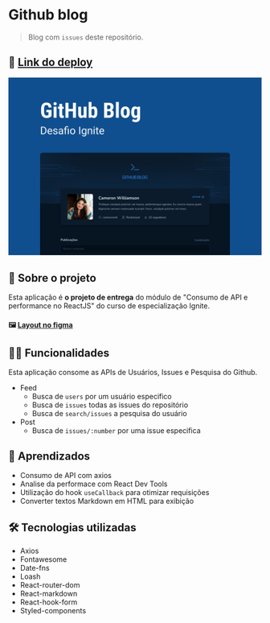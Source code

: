 # Github blog

> Blog com `issues` deste repositório.

## 📲 [Link do deploy](https://github-blog-sandy.vercel.app/)

![Capa Github blog](./public/capa.png)

## 📑 Sobre o projeto

Esta aplicação é **o projeto de entrega** do módulo de "Consumo de API e performance no ReactJS" do curso de especialização Ignite.

#### 🖼 [Layout no figma](<https://www.figma.com/file/ZEE0OaGwSHMs9j9EH3Us5y/GitHub-Blog-(Community)?node-id=2%3A1550>)

## ✍🏻 Funcionalidades

Esta aplicação consome as APIs de Usuários, Issues e Pesquisa do Github.

- Feed
  - Busca de `users` por um usuário especifico
  - Busca de `issues` todas as issues do repositório
  - Busca de `search/issues` a pesquisa do usuário
- Post
  - Busca de `issues/:number` por uma issue especifica

## 🧠 Aprendizados

- Consumo de API com axios
- Analise da performace com React Dev Tools
- Utilização do hook `useCallback` para otimizar requisições
- Converter textos Markdown em HTML para exibição

## 🛠 Tecnologias utilizadas

- Axios
- Fontawesome
- Date-fns
- Loash
- React-router-dom
- React-markdown
- React-hook-form
- Styled-components
